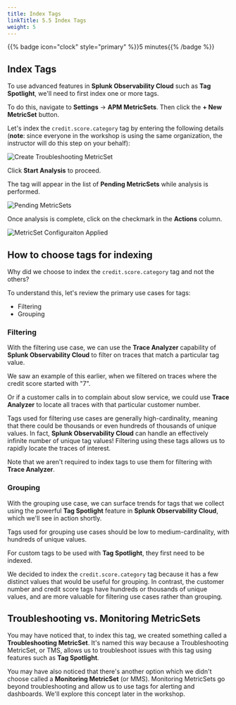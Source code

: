 ```yaml
---
title: Index Tags
linkTitle: 5.5 Index Tags
weight: 5
---
```


{{% badge icon="clock" style="primary" %}}5 minutes{{% /badge %}}

## Index Tags
To use advanced features in **Splunk Observability Cloud** such as **Tag Spotlight**, we'll need to first index one or more tags. 

To do this, navigate to **Settings** -> **APM MetricSets**.  Then click the **+ New MetricSet** button.  

Let's index the `credit.score.category` tag by entering the following details (**note**: since everyone in the workshop is using the same organization, the instructor will do this step on your behalf): 

![Create Troubleshooting MetricSet](../images/create_troubleshooting_metric_set.png)

Click **Start Analysis** to proceed. 

The tag will appear in the list of **Pending MetricSets** while analysis is performed.  

![Pending MetricSets](../images/pending_metric_set.png)

Once analysis is complete, click on the checkmark in the **Actions** column.

![MetricSet Configuraiton Applied](../images/metricset_config_applied.png)

## How to choose tags for indexing

Why did we choose to index the `credit.score.category` tag and not the others? 

To understand this, let's review the primary use cases for tags:

* Filtering
* Grouping

### Filtering

With the filtering use case, we can use the **Trace Analyzer** capability of **Splunk Observability Cloud** to filter on traces that match a particular tag value.  

We saw an example of this earlier, when we filtered on traces where the credit score started with "7". 

Or if a customer calls in to complain about slow service, we could use **Trace Analyzer** to locate all traces with that particular customer number. 

Tags used for filtering use cases are generally high-cardinality, meaning that there could be thousands or even hundreds of thousands of unique values.  In fact, **Splunk Observability Cloud** can handle an effectively infinite number of unique tag values!  Filtering using these tags allows us to rapidly locate the traces of interest.

Note that we aren't required to index tags to use them for filtering with **Trace Analyzer**. 

### Grouping

With the grouping use case, we can surface trends for tags that we collect using the powerful **Tag Spotlight** feature in **Splunk Observability Cloud**, which we'll see in action shortly.

Tags used for grouping use cases should be low to medium-cardinality, with hundreds of unique values. 

For custom tags to be used with **Tag Spotlight**, they first need to be indexed.

We decided to index the `credit.score.category` tag because it has a few distinct values that would be useful for grouping. In contrast, the customer number and credit score tags have hundreds or thousands of unique values, and are more valuable for filtering use cases rather than grouping. 

## Troubleshooting vs. Monitoring MetricSets 

You may have noticed that, to index this tag, we created something called a **Troubleshooting MetricSet**. It's named this way because a Troubleshooting MetricSet, or TMS, allows us to troubleshoot issues with this tag using features such as **Tag Spotlight**. 

You may have also noticed that there's another option which we didn't choose called a **Monitoring MetricSet** (or MMS).  Monitoring MetricSets go beyond troubleshooting and allow us to use tags for alerting and dashboards.  We'll explore this concept later in the workshop. 


